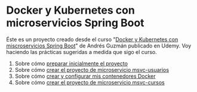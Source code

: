 # Docker y Kubernetes con microservicios Spring Boot

Éste es un proyecto creado desde el curso "[Docker y Kubernetes con miscroservicios Spring Boot](https://www.udemy.com/course/guia-completa-de-docker-kubernetes-con-spring-boot/)" de Andrés Guzmán publicado en Udemy. 
Voy haciendo las prácticas sugeridas a medida que sigo el curso. 

1. Sobre cómo [preparar inicialmente el proyecto](01_starting_project.md)
2. Sobre cómo [crear el proyecto de microservicio msvc-usuarios](02_msvc-usuarios.md)
3. Sobre cómo [crear y configurar mis contenedores Docker](03_docker.md)
4. Sobre cómo [crear el proyecto de microservicio msvc-cursos](04_msvc-cursos.md)